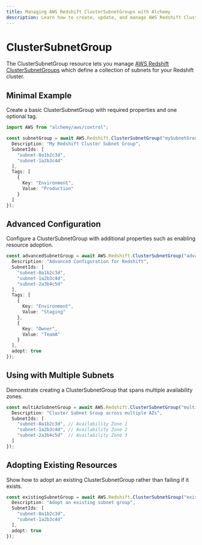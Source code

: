 ```yaml
---
title: Managing AWS Redshift ClusterSubnetGroups with Alchemy
description: Learn how to create, update, and manage AWS Redshift ClusterSubnetGroups using Alchemy Cloud Control.
---
```


# ClusterSubnetGroup

The ClusterSubnetGroup resource lets you manage [AWS Redshift ClusterSubnetGroups](https://docs.aws.amazon.com/redshift/latest/userguide/) which define a collection of subnets for your Redshift cluster.

## Minimal Example

Create a basic ClusterSubnetGroup with required properties and one optional tag.

```ts
import AWS from "alchemy/aws/control";

const subnetGroup = await AWS.Redshift.ClusterSubnetGroup("mySubnetGroup", {
  Description: "My Redshift Cluster Subnet Group",
  SubnetIds: [
    "subnet-0a1b2c3d",
    "subnet-1a2b3c4d"
  ],
  Tags: [
    {
      Key: "Environment",
      Value: "Production"
    }
  ]
});
```

## Advanced Configuration

Configure a ClusterSubnetGroup with additional properties such as enabling resource adoption.

```ts
const advancedSubnetGroup = await AWS.Redshift.ClusterSubnetGroup("advancedSubnetGroup", {
  Description: "Advanced Configuration for Redshift",
  SubnetIds: [
    "subnet-0a1b2c3d",
    "subnet-1a2b3c4d",
    "subnet-2a3b4c5d"
  ],
  Tags: [
    {
      Key: "Environment",
      Value: "Staging"
    },
    {
      Key: "Owner",
      Value: "TeamA"
    }
  ],
  adopt: true
});
```

## Using with Multiple Subnets

Demonstrate creating a ClusterSubnetGroup that spans multiple availability zones.

```ts
const multiAzSubnetGroup = await AWS.Redshift.ClusterSubnetGroup("multiAzSubnetGroup", {
  Description: "Cluster Subnet Group across multiple AZs",
  SubnetIds: [
    "subnet-0a1b2c3d", // Availability Zone 1
    "subnet-1a2b3c4d", // Availability Zone 2
    "subnet-2a3b4c5d"  // Availability Zone 3
  ]
});
```

## Adopting Existing Resources

Show how to adopt an existing ClusterSubnetGroup rather than failing if it exists.

```ts
const existingSubnetGroup = await AWS.Redshift.ClusterSubnetGroup("existingSubnetGroup", {
  Description: "Adopt an existing subnet group",
  SubnetIds: [
    "subnet-0a1b2c3d",
    "subnet-1a2b3c4d"
  ],
  adopt: true
});
```